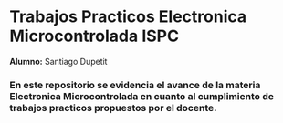 # Trabajos Practicos Electronica Microcontrolada ISPC 

**Alumno:** Santiago Dupetit


### En este repositorio se evidencia el avance de la materia Electronica Microcontrolada en cuanto al cumplimiento de trabajos practicos propuestos por el docente.
